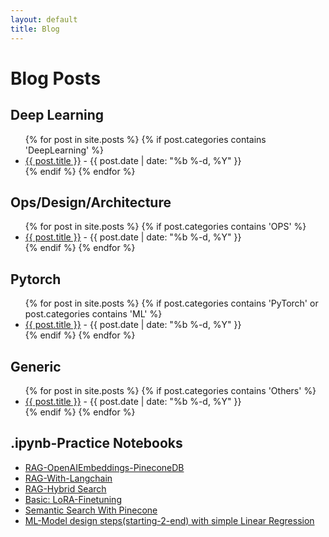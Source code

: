 ```yaml
---
layout: default
title: Blog
---
```


# Blog Posts

<h2>Deep Learning</h2>
<ul class="blog-listing">
{% for post in site.posts %}
    {% if post.categories contains 'DeepLearning' %}
    <li><a href="{{ post.url | absolute_url }}" target="_blank">{{ post.title }}</a> - {{ post.date | date: "%b %-d, %Y" }}</li>
    {% endif %}
{% endfor %}
</ul>
<h2>Ops/Design/Architecture</h2>
<ul class="blog-listing">
{% for post in site.posts %}
    {% if post.categories contains 'OPS' %}
    <li><a href="{{ post.url | absolute_url }}" target="_blank">{{ post.title }}</a> - {{ post.date | date: "%b %-d, %Y" }}</li>
    {% endif %}
{% endfor %}
</ul>
<h2>Pytorch</h2>
<ul class="blog-listing">
{% for post in site.posts %}
    {% if post.categories contains 'PyTorch' or  post.categories contains 'ML' %}
    <li><a href="{{ post.url | absolute_url }}" target="_blank">{{ post.title }}</a> - {{ post.date | date: "%b %-d, %Y" }}</li>
    {% endif %}
{% endfor %}
</ul>

<h2>Generic</h2>
<ul class="blog-listing">
{% for post in site.posts %}
    {% if post.categories contains 'Others' %}
    <li><a href="{{ post.url | absolute_url }}" target="_blank">{{ post.title }}</a> - {{ post.date | date: "%b %-d, %Y" }}</li>
    {% endif %}
{% endfor %}
</ul>

## .ipynb-Practice Notebooks
 - [RAG-OpenAIEmbeddings-PineconeDB](https://github.com/05satyam/large_language_models/blob/main/rag/rag_openai_embedding_and_pinecone.ipynb)
- [RAG-With-Langchain](https://github.com/05satyam/large_language_models/blob/main/rag/rag_with_langchain.ipynb)
- [RAG-Hybrid Search](https://github.com/05satyam/large_language_models/blob/main/rag/HybridSearch.ipynb)
- [Basic: LoRA-Finetuning](https://github.com/05satyam/large_language_models/blob/main/Simple_LoRA.ipynb)
- [Semantic Search With Pinecone ](https://github.com/05satyam/large_language_models/blob/main/Semantic_Search_With_Pinecone.ipynb)
- [ML-Model design steps(starting-2-end) with simple Linear Regression](https://github.com/05satyam/blogs/blob/main/PredictionModelDesignWithStepAndExample.ipynb)
